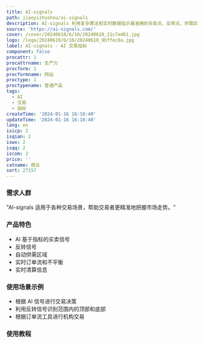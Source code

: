 ```yaml
---
title: AI-signals
path: jiaoyizhushou/ai-signals
description: AI-signals 利用复杂算法和实时数据指示最准确的买卖点、反转点、供需区域等，帮助您在交易中降低情绪干扰并遵循一个系统。
source: 'https://ai-signals.com/'
cover: /cover/20240610/6/10/20240610_21c7ad61.jpg
logo: /logo/20240610/6/10/20240610_9bffec8a.jpg
label: AI-signals - AI 交易指标
component: false
procattr: 1
procattrname: 生产力
procform: 1
procformname: 网站
proctype: 1
proctypename: 普通产品
tags:
  - AI
  - 交易
  - 指标
createTime: '2024-01-16 16:18:40'
updateTime: '2024-01-16 16:18:40'
lang: en
isicp: 2
isqian: 2
iswx: 2
isqq: 2
iscom: 2
price: ''
catname: 商业
sort: 27157
---
```




### 需求人群
"AI-signals 适用于各种交易场景，帮助交易者更精准地把握市场走势。"

### 产品特色
* AI 基于指标的买卖信号
* 反转信号
* 自动供需区域
* 实时订单流和不平衡
* 实时清算信息

### 使用场景示例
* 根据 AI 信号进行交易决策
* 利用反转信号识别范围内的顶部和底部
* 根据订单流工具进行机构交易

### 使用教程


  
